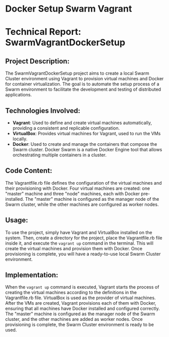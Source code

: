 # Docker Setup Swarm Vagrant

# Technical Report: SwarmVagrantDockerSetup

## Project Description:
The SwarmVagrantDockerSetup project aims to create a local Swarm Cluster environment using Vagrant to provision virtual machines and Docker for container virtualization. The goal is to automate the setup process of a Swarm environment to facilitate the development and testing of distributed applications.

## Technologies Involved:
- **Vagrant**: Used to define and create virtual machines automatically, providing a consistent and replicable configuration.
- **VirtualBox**: Provides virtual machines for Vagrant, used to run the VMs locally.
- **Docker**: Used to create and manage the containers that compose the Swarm cluster. Docker Swarm is a native Docker Engine tool that allows orchestrating multiple containers in a cluster.

## Code Content:
The Vagrantfile.rb file defines the configuration of the virtual machines and their provisioning with Docker. Four virtual machines are created: one "master" machine and three "node" machines, each with Docker pre-installed. The "master" machine is configured as the manager node of the Swarm cluster, while the other machines are configured as worker nodes.

## Usage:
To use the project, simply have Vagrant and VirtualBox installed on the system. Then, create a directory for the project, place the Vagrantfile.rb file inside it, and execute the `vagrant up` command in the terminal. This will create the virtual machines and provision them with Docker. Once provisioning is complete, you will have a ready-to-use local Swarm Cluster environment.

## Implementation:
When the `vagrant up` command is executed, Vagrant starts the process of creating the virtual machines according to the definitions in the Vagrantfile.rb file. VirtualBox is used as the provider of virtual machines. After the VMs are created, Vagrant provisions each of them with Docker, ensuring that all machines have Docker installed and configured correctly. The "master" machine is configured as the manager node of the Swarm cluster, and the other machines are added as worker nodes. Once provisioning is complete, the Swarm Cluster environment is ready to be used.
